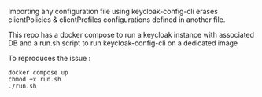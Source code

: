 
Importing any configuration file using keycloak-config-cli erases clientPolicies & clientProfiles configurations defined in another file.

This repo has a docker compose to run a keycloak instance with associated DB and a run.sh script to run keycloak-config-cli on a dedicated image

To reproduces the issue :

```
docker compose up
chmod +x run.sh
./run.sh
```